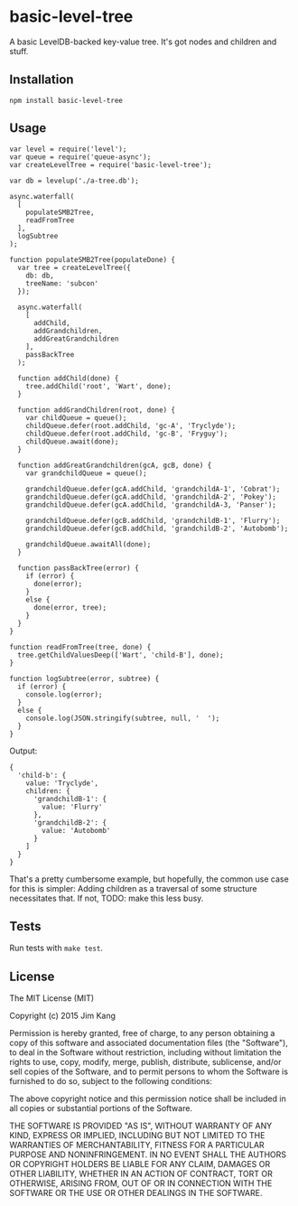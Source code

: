 basic-level-tree
================

A basic LevelDB-backed key-value tree. It's got nodes and children and stuff.

Installation
------------

    npm install basic-level-tree

Usage
-----

    var level = require('level');
    var queue = require('queue-async');
    var createLevelTree = require('basic-level-tree');

    var db = levelup('./a-tree.db');

    async.waterfall(
      [
        populateSMB2Tree,
        readFromTree
      ],
      logSubtree
    );

    function populateSMB2Tree(populateDone) {
      var tree = createLevelTree({
        db: db,
        treeName: 'subcon'
      });

      async.waterfall(
        [
          addChild,
          addGrandchildren,
          addGreatGrandchildren
        ],
        passBackTree
      );

      function addChild(done) {
        tree.addChild('root', 'Wart', done);
      }

      function addGrandChildren(root, done) {
        var childQueue = queue();
        childQueue.defer(root.addChild, 'gc-A', 'Tryclyde');
        childQueue.defer(root.addChild, 'gc-B', 'Fryguy');
        childQueue.await(done);
      }

      function addGreatGrandchildren(gcA, gcB, done) {
        var grandchildQueue = queue();

        grandchildQueue.defer(gcA.addChild, 'grandchildA-1', 'Cobrat');
        grandchildQueue.defer(gcA.addChild, 'grandchildA-2', 'Pokey');
        grandchildQueue.defer(gcA.addChild, 'grandchildA-3, 'Panser');

        grandchildQueue.defer(gcB.addChild, 'grandchildB-1', 'Flurry');
        grandchildQueue.defer(gcB.addChild, 'grandchildB-2', 'Autobomb');

        grandchildQueue.awaitAll(done);
      }

      function passBackTree(error) {
        if (error) {
          done(error);
        }
        else {
          done(error, tree);
        }
      }
    }

    function readFromTree(tree, done) {
      tree.getChildValuesDeep(['Wart', 'child-B'], done);      
    }

    function logSubtree(error, subtree) {
      if (error) {
        console.log(error);
      }
      else {
        console.log(JSON.stringify(subtree, null, '  ');
      }
    }

Output:

    {
      'child-b': {
        value: 'Tryclyde',
        children: {
          'grandchildB-1': {
            value: 'Flurry'
          },
          'grandchildB-2': {
            value: 'Autobomb'
          }
        ]
      }
    }

That's a pretty cumbersome example, but hopefully, the common use case for this is simpler: Adding children as a traversal of some structure necessitates that. If not, TODO: make this less busy.

Tests
-----

Run tests with `make test`.

License
-------

The MIT License (MIT)

Copyright (c) 2015 Jim Kang

Permission is hereby granted, free of charge, to any person obtaining a copy
of this software and associated documentation files (the "Software"), to deal
in the Software without restriction, including without limitation the rights
to use, copy, modify, merge, publish, distribute, sublicense, and/or sell
copies of the Software, and to permit persons to whom the Software is
furnished to do so, subject to the following conditions:

The above copyright notice and this permission notice shall be included in
all copies or substantial portions of the Software.

THE SOFTWARE IS PROVIDED "AS IS", WITHOUT WARRANTY OF ANY KIND, EXPRESS OR
IMPLIED, INCLUDING BUT NOT LIMITED TO THE WARRANTIES OF MERCHANTABILITY,
FITNESS FOR A PARTICULAR PURPOSE AND NONINFRINGEMENT. IN NO EVENT SHALL THE
AUTHORS OR COPYRIGHT HOLDERS BE LIABLE FOR ANY CLAIM, DAMAGES OR OTHER
LIABILITY, WHETHER IN AN ACTION OF CONTRACT, TORT OR OTHERWISE, ARISING FROM,
OUT OF OR IN CONNECTION WITH THE SOFTWARE OR THE USE OR OTHER DEALINGS IN
THE SOFTWARE.
